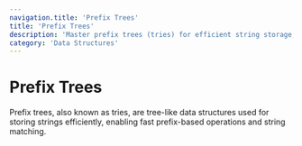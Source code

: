 ```yaml
---
navigation.title: 'Prefix Trees'
title: 'Prefix Trees'
description: 'Master prefix trees (tries) for efficient string storage, autocomplete, spell checking, and prefix-based search operations.'
category: 'Data Structures'
---
```


# Prefix Trees

Prefix trees, also known as tries, are tree-like data structures used for storing strings efficiently, enabling fast prefix-based operations and string matching.
